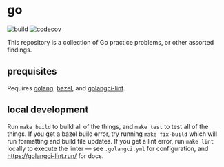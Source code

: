 # go

![build](https://github.com/colin-valentini/go/actions/workflows/build.yml/badge.svg?branch=main)
[![codecov](https://codecov.io/gh/colin-valentini/go/branch/main/graph/badge.svg?token=EZ72S8AIU9)](https://codecov.io/gh/colin-valentini/go)

This repository is a collection of Go practice problems, or other assorted findings.

## prequisites

Requires [golang](https://formulae.brew.sh/formula/go#default), [bazel](https://bazel.build/install/bazelisk), and [golangci-lint](https://golangci-lint.run/usage/install/#macos).

## local development

Run `make build` to build all of the things, and `make test` to test all of the things. If you get a bazel build error, try running `make fix-build` which will run formatting and build file updates. If you get a lint error, run `make lint` locally to execute the linter — see `.golangci.yml` for configuration, and https://golangci-lint.run/ for docs.
